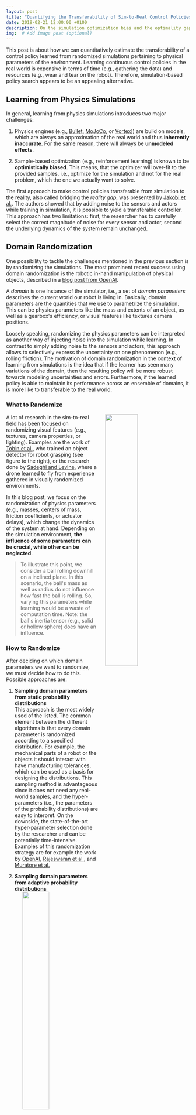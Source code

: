 ```yaml
---
layout: post
title: "Quantifying the Transferability of Sim-to-Real Control Policies"
date: 2019-02-21 12:00:00 +0100
description: On the simulation optimization bias and the optimality gap in the context of reinforcement learning # Add post description (optional)
img:  # Add image post (optional)
---
```


This post is about how we can quantitatively estimate the transferability of a control policy learned from randomized simulations pertaining to physical parameters of the environment. Learning continuous control policies in the real world is expensive in terms of time (e.g., gathering the data) and resources (e.g., wear and tear on the robot). Therefore, simulation-based policy search appears to be an appealing alternative.

## Learning from Physics Simulations

In general, learning from physics simulations introduces two major challenges:

1. Physics engines (e.g., [Bullet](https://pybullet.org/wordpress/), [MoJoCo](http://www.mujoco.org/), or [Vortex](https://www.cm-labs.com/vortex-studio/)]) are build on models, which are always an approximation of the real world and thus **inherently inaccurate**. For the same reason, there will always be **unmodeled effects**.

2. Sample-based optimization (e.g., reinforcement learning) is known to be **optimistically biased**. This means, that the optimizer will over-fit to the provided samples, i.e., optimize for the simulation and not for the real problem, which the one we actually want to solve.

The first approach to make control policies transferable from simulation to the reality, also called bridging the _reality gap_, was presented by [Jakobi et al.](http://users.sussex.ac.uk/~inmanh/jakobi95noise.pdf).
The authors showed that by adding noise to the sensors and actors while training in simulation, it is possible to yield a transferable controller. This approach has two limitations: first, the researcher has to carefully select the correct magnitude of noise for every sensor and actor, second the underlying dynamics of the system remain unchanged.

## Domain Randomization

One possibility to tackle the challenges mentioned in the previous section is by randomizing the simulations. The most prominent recent success using domain randomization is the robotic in-hand manipulation of physical objects, described in a [blog post from OpenAI](https://blog.openai.com/learning-dexterity/).

A _domain_ is one instance of the simulator, i.e., a set of _domain parameters_ describes the current world our robot is living in. Basically, domain parameters are the quantities that we use to parametrize the simulation. This can be physics parameters like the mass and extents of an object, as well as a gearbox's efficiency, or visual features like textures camera positions.

Loosely speaking, randomizing the physics parameters can be interpreted as another way of injecting noise into the simulation while learning. In contrast to simply adding noise to the sensors and actors, this approach allows to selectively express the uncertainty on one phenomenon (e.g., rolling friction).  The motivation of domain randomization in the context of learning from simulations is the idea that if the learner has seen many variations of the domain, then the resulting policy will be more robust towards modeling uncertainties and errors. Furthermore, if the learned policy is able to maintain its performance across an ensemble of domains, it is more like to transferable to the real world.

### What to Randomize

<img align="right" src="/assets/img/2019-02-28/Tobin_etal_2018--sim2real.jpg" width="42%" hspace="20px">

A lot of research in the sim-to-real field has been focused on randomizing visual features (e.g., textures, camera properties, or lighting). Examples are the work of [Tobin et al.](https://arxiv.org/pdf/1703.06907.pdf), who trained an object detector for robot grasping (see figure to the right), or the research done by [Sadeghi and Levine](https://arxiv.org/pdf/1611.04201.pdf), where a drone learned to fly from experience gathered in visually randomized environments.

In this blog post, we focus on the randomization of physics parameters (e.g., masses, centers of mass, friction coefficients, or actuator delays), which change the dynamics of the system at hand.
Depending on the simulation environment, **the influence of some parameters can be crucial, while other can be neglected**.

> To illustrate this point, we consider a ball rolling downhill on a inclined plane. In this scenario, the ball's mass as well as radius do not influence how fast the ball is rolling. So, varying this parameters while learning would be a waste of computation time.
Note: the ball's inertia tensor (e.g., solid or hollow sphere) does have an influence.

### How to Randomize

After deciding on which domain parameters we want to randomize, we must decide how to do this. Possible approaches are:

1. **Sampling domain parameters from static probability distributions**  
   This approach is the most widely used of the listed. The common element between the different algorithms is that every domain parameter is randomized according to a specified distribution.
   For example, the mechanical parts of a robot or the objects it should interact with have manufacturing tolerances, which can be used as a basis for designing the distributions.  This sampling method is advantageous since it does not need any real-world samples, and the hyper-parameters (i.e., the parameters of the probability distributions) are easy to interpret. On the downside, the state-of-the-art hyper-parameter selection done by the researcher and can be potentially time-intensive.
   Examples of this randomization strategy are for example the work by [OpenAI](https://arxiv.org/pdf/1808.00177.pdf),
   [Rajeswaran et al.](https://arxiv.org/pdf/1610.01283.pdf),
   and [Muratore et al.](https://www.ias.informatik.tu-darmstadt.de/uploads/Team/FabioMuratore/Muratore_Treede_Gienger_Peters--SPOTA_CoRL2018.pdf)

2. **Sampling domain parameters from adaptive probability distributions**  
   <img align="right" src="/assets/img/2019-02-28/Chebotar_etal_2018--adaptive_distr.png" width="39%" hspace="20px">
   [Chebotar et al.](https://arxiv.org/pdf/1810.05687.pdf) presented a very promising method on how to close the sim-2-real loop by adapting the distributions from which the domain parameters are sampled depending on results from real-world rollouts (see figure to the right).
   The main advantage is, that this approach alleviates the need for hand-tuning the distributions of the domain parameters, which is currently a significant part of the hyper-parameter search. On the other side, the adaptation requires data from the real robot which expensive.
   For this reason, we will only focus on methods that sample from static probability distributions.

3. **Applying adversarial perturbations**  
   One could argue that technically these approaches do not fit the domain randomization category, since the perturbations are not necessarily random. Nonetheless, I think this concept is an interesting compliment to the previously mentioned sampling methods. In particular, I want to highlight the following two ideas.
   [Mandlekar et al.](http://vision.stanford.edu/pdf/mandlekar2017iros.pdf) proposed physically plausible perturbations of the domain parameters by randomly deciding (Bernoulli experiment) when to add a rescaled gradient of the expected return w.r.t. the domain parameters. Moreover,the paper includes an ablation analysis on the effect of adding noise to the domain parameters or directly to the states.
   [Pinto et al.](https://arxiv.org/pdf/1703.02702.pdf) suggested to add a antagonist agent whose goal is to hinder the protagonist agent (the policy to be trained) from fulfilling its task. Both agents are trained simultaneously and make up a zero-sum game.  
   In general, adversarial approaches may provide a particularly robust policy.  However, without any further restrictions, it is always possible create scenarios in which the protagonist agent can never win, i.e., the policy will not learn the task.

> Interestingly, all publications I have read so far randomize the _domain parameters_ in a per-episode fashion, i.e., once at the beginning of every rollout (excluding the adversarial approaches mentioned in the list above). Alternatively, one could randomize the parameters every time step.
I see two reasons, why the community so far only randomizes once per rollout. First, it is harder to implement from the physics engine point of view. Second, the very frequent parameter changes are most likely detrimental to learning, because the resulting dynamics would become significantly nosier.

## Quantifying the Transferability During Learning

In the state-of-the-art of sim-2-real reinforcement learning, there are several algorithms which learn (robust) continuous control policies in simulation. Some of them already showed the ability to transfer from simulation to reality.
However, all of these algorithms lack a measure of the policy's transferability and thus they just train for a given number of rollouts or transitions. Usually, this problem is bypassed by training for a "very long time" (i.e., using a "huge amount" of samples) and then testing the resulting policy on the real system. If the performance is not satisfactory, the procedure is repeated.

[Muratore et al.](https://www.ias.informatik.tu-darmstadt.de/uploads/Team/FabioMuratore/Muratore_Treede_Gienger_Peters--SPOTA_CoRL2018.pdf) presented an algorithm called Simulation-based Policy Optimization with Transferability Assessment (SPOTA) which is able to directly transfer from an ensemble of source domains to an unseen target domain. The goal of SPOTA is not only to maximize the agent's expected discounted return under the influence of perturbed physics simulations, but also to provide an approximate probabilistic guarantee on the loss in terms of this performance mueasure when applying the found policy $\pi(\theta)$, a mapping from states to actions, to a different domain.

We start by framing reinforcement learning problem as a _stochastic program_, i.e., maximizing the expectation of estimated discounted return $$J(\theta)$$ over the domain parameters $$\xi \sim p(\xi; \psi)$$, where $$\psi$$ are the parameters of the distribution

$$
    J(\theta^{\star}) = \max_{\theta \in \Theta} \mathbb{E}_\xi \left[J(\theta, \xi) \right].
$$

Since it is intractable to compute the expectation over all domains, we approximate the stochastic program using $n$ samples

$$
    \hat{J}_n(\theta^{\star}_n) = \max_{\theta \in \Theta} \frac{1}{n}\sum_{i=1}^{n} J(\theta, \xi_i).
$$

It has been shown under mild assumptions, which are fulfilled in the reinforcement leaning setting, that [sample-based optimization is optimistically biased](https://agupubs.onlinelibrary.wiley.com/doi/abs/10.1029/WR025i002p00152), i.e., the solution is guaranteed to degrade in terms of performance when transformed to the real system.
This loss in performance can be expressed by the _Simulation Optimization Bias_ (SOB)

$$
    \mathrm{b}\left[ \hat{J}_n(\theta^{\star}_n) \right] =
    \underbrace{
        \mathbb{E}_\xi \left[ \max_{\hat{\theta} \in \Theta} \frac{1}{n}\sum_{i=1}^{n} J(\hat{\theta}, \xi_i) \right]
    }_{\text{optimal value for samples}}
    -
    \underbrace{
        \max_{\theta \in \Theta} \mathbb{E}_\xi \left[ J(\theta, \xi) \right]
    }_{\text{true optimal value}}
    \ge 0.
$$

The figure below qualitatively displays the SOB between the true optimum $J(\theta^\star)$ and the sample-based optimum $\hat{J}_n(\theta_n^\star)$. The shaded region visualizes the variance arising when approximating $J(\theta)$ with $n$ domains.

<center>
<img src="/assets/img/2019-02-28/SOB_sketch.png" width="50%">
</center>

Unfortunately, this quantity can not be used right away as an objective function, because we can not compute the expectation in the minuend, and we do not know the optimal policy parameters for the real system $\theta^\star$ in the subtrahend. Inspired by the work of [Mak et al.](https://ac.els-cdn.com/S0167637798000546/1-s2.0-S0167637798000546-main.pdf?_tid=8f5399ae-fda8-41f9-b499-5991d943237c&acdnat=1550665775_b5dfa73c82228c19975ebbc882d775a7) on assessing the solution quality of convex stochastic problems, we employ the _Optimality Gap_ (OG) at the candidate solution $\theta^c$

$$
    G(\theta^c) =
    \underbrace{\max_{\theta \in \Theta} \mathbb{E}_\xi \left[J(\theta, \xi) \right]}_{\text{best solution's value}} -
    \underbrace{\mathbb{E}_\xi \left[J(\theta^c, \xi) \right]}_{\text{candidate solution's value}}
    \ge 0
$$

to quantify how much our solution $\theta^c$, e.g. yielded by a policy search algorithm, is worse than the best solution the algorithm could have found. In general, this measure is agnostic to the fact if we are evaluating the policies in simulation or reality. Since we are discussing the sim-to-real setting, think of OG as a quantification of our solutions suboptimality in simulation. However, computing $G(\theta^c)$ also includes an expectation over all domains. Thus, we have to approximate it from samples. Using $n$ domains, the estimated OG at our candidate solution is

$$
    \hat{G}_n(\theta^c) = \max_{\theta\in\Theta} \hat{J}_n(\theta) - \hat{J}_n(\theta^c) \ge G(\theta^c).
$$

In SPOTA, an upper confidence bound on $\hat{G}_n(\theta^c)$ is used to give a probabilistic guarantee on the transferability of the policy learned in simulation. So, the results is a policy that with probability $(1-\alpha)$ does not lose more than $\beta$ in terms of return when transferred from one domain to a different domain of the same source distribution $p(\xi; \psi)$. Essentially, SPOTA increases the number of domains for every iteration until the policy's upper confidence bound on the estimated OG is lower than the desired threshold $\beta$.  

Let's assume everything worked out fine and we trained a policy from randomized simulations such that the upper confidence bound on $\hat{G}_n(\theta^c)$ was reduced below the desired threshold.
Now, the key question is if this property actually contributes to our goal of obtaining a low Simulation Optimization Bias (SOB).  
The relation between the OG and and the SOB can be written as

$$
    \mathrm{b}\left[ \hat{J}_n(\theta^{\star}_n) \right] = \mathbb{E}_\xi \left[ \hat{G}_n(\theta^c) \right]- G(\theta^c)
$$

where in this case the evaluation is performed in the real world.<!-- where in this case $G(\theta^c)$ is evaluated in the real world. -->
Therefore, lowering the upper confidence bound on the estimated OG $\hat{G}_n(\theta^c)$ contributes to lowering the SOB $\mathrm{b}\left[ \hat{J}_n(\theta^{\star}_n) \right]$.

> Please note, that the terminology used in this post deviates sightly from the one used in [Muratore et al.](https://www.ias.informatik.tu-darmstadt.de/uploads/Team/FabioMuratore/Muratore_Treede_Gienger_Peters--SPOTA_CoRL2018.pdf).

### SPOTA &mdash; Sim-to-Sim Results

Preceding results on transferring policies trained with SPOTA from one simulation to another have been reported in [Muratore et al.](https://www.ias.informatik.tu-darmstadt.de/uploads/Team/FabioMuratore/Muratore_Treede_Gienger_Peters--SPOTA_CoRL2018.pdf). The videos below show the performance in example scenarios side-by-side with **3 baselines**:

* **EPOpt** by [Rajeswaran et al.](https://arxiv.org/pdf/1610.01283.pdf) which is a domain ranomization algorithm that maximizes the [conditional value at risk](https://en.wikipedia.org/wiki/Expected_shortfall) of the expected discounted return
* **TRPO** without domain randomization (implementation from [Duan et al.](https://arxiv.org/pdf/1604.06778.pdf))
* **LQR** applying optimal control for the system linearized around the goal state (an equilibrium)

<center>
<iframe width="603" height="452" src="https://www.youtube.com/embed/RQ7zq_bcv_k" frameborder="0" allow="accelerometer; autoplay; encrypted-media; gyroscope; picture-in-picture" allowfullscreen></iframe>

<iframe width="603" height="452" src="https://www.youtube.com/embed/ORi9sjhs_tw" frameborder="0" allow="accelerometer; autoplay; encrypted-media; gyroscope; picture-in-picture" allowfullscreen></iframe>
</center>

### SPOTA &mdash; Sim-to-Real Results

Finally, I want to share some _early_  results acquired on the [2 DoF Ball Balancer from Quanser](https://www.quanser.com/products/2-dof-ball-balancer/). Here, the task is to stabilize a ball at the center of the plate. The device receives voltage commands for the two motors and yields measurements of the ball position (2D relative to the plate) as well as the motors' shaft angular positions (relative to their initial position). Including the velocities derived from the position signals, the system has a 2-dim continuous action space and a 8-dim continuous observation space.

Assume we obtained an analytical model of the dynamics and determined the parameters with some imperfections (e.g., the characteristics of the servo motors from the data sheet do not match the reality).

In the first experiment, we investigate what happens if we train control policies on a slightly faulty simulator using a model-free reinforcement learning algorithm called Proximal Policy Optimization (PPO). 
 
**Left video**: a policy learned with PPO on a simulator with larger ball and larger plate&mdash; tested on the nominal system.  
**Right video**: another policy learned with PPO on a simulator with higher motor as well as gear box efficiency&mdash; tested on the nominal system.  
<center>
<video width="301" src="/assets/vid/2019-02-28/HC_trn_domain1_stabilizing.mov" frameborder="0" allow="accelerometer; autoplay; encrypted-media; gyroscope; picture-in-picture" allowfullscreen muted loop controls></video>

<video width="301" src="/assets/vid/2019-02-28/HC_trn_domain2_stabilizing.mov" frameborder="0" allow="accelerometer; autoplay; encrypted-media; gyroscope; picture-in-picture" allowfullscreen muted loop controls></video>
</center>

<br>
In the second experiment, we test policies trained using SPOTA, i.e., applying domain randomization.  

**Left video**: a policy learned with SPOTA&mdash; tested on the nominal system.  
**Right video**: the same policy learned with SPOTA&mdash; tested with a modified ball (the ball was cut open and filled with paper, the remaining glue makes the ball roll unevenly).
<center>
<video width="301" src="/assets/vid/2019-02-28/SPOTA_nominal_stabilizing.mov" frameborder="0" allow="accelerometer; autoplay; encrypted-media; gyroscope; picture-in-picture" allowfullscreen muted loop controls></video>

<video width="301" src="/assets/vid/2019-02-28/SPOTA_heavier_ball_stablilizing.mov" frameborder="0" allow="accelerometer; autoplay; encrypted-media; gyroscope; picture-in-picture" allowfullscreen muted loop controls></video>
</center>

> Disclaimer: despite a dead band in the servo motors' voltage commands, noisy velocity signals from the ball detection, and (minor) nonlinearities in the dynamics this stabilizing task can also be solved by tuning the gains of a PD-controller while executing real-world trials. Furthermore, after a careful parameter estimation, we are able to learn this task for the nominal system in simulation using PPO. However, the resulting policy is sensitive to model uncertainties (e.g., testing with a different ball).


## Author

[Fabio Muratore](https://www.ias.informatik.tu-darmstadt.de/Team/FabioMuratore) &mdash; Intelligent Autonomous Systems Group (TU Darmstadt) and Honda Research Institute Europe

## Acknowledgements

I want to thank Ankur Handa for editing and Michael Gienger for proofreading this post.

## Credits

First figure with permission from Josh Tobin [(source)](https://arxiv.org/pdf/1703.06907.pdf)  
Second figure with permission from Yevgen Chebotar [(source)](https://arxiv.org/pdf/1810.05687.pdf)
